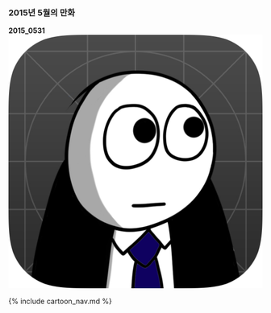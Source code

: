 ### 2015년 5월의 만화

**2015_0531**
![첫 프로필 그림](https://raw.githubusercontent.com/manofpeace1/manofdiary/master/cartoon/2015_05/20150531_1.jpg)

{% include cartoon_nav.md %}
